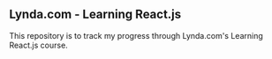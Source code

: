 ## Lynda.com - Learning React.js

This repository is to track my progress through Lynda.com's Learning React.js course.
